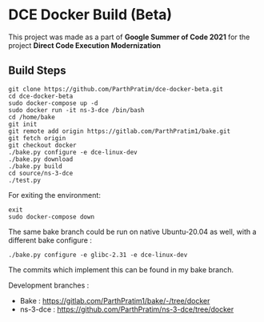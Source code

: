 # DCE Docker Build (Beta)

This project was made as a part of **Google Summer of Code 2021** for the project **Direct Code Execution Modernization**

## Build Steps

```
git clone https://github.com/ParthPratim/dce-docker-beta.git
cd dce-docker-beta
sudo docker-compose up -d
sudo docker run -it ns-3-dce /bin/bash
cd /home/bake 
git init
git remote add origin https://gitlab.com/ParthPratim1/bake.git
git fetch origin
git checkout docker
./bake.py configure -e dce-linux-dev 
./bake.py download
./bake.py build
cd source/ns-3-dce
./test.py
```
For exiting the environment:
```
exit
sudo docker-compose down
```

The same bake branch could be run on native Ubuntu-20.04 as well, with a different bake configure :
```
./bake.py configure -e glibc-2.31 -e dce-linux-dev 
```

The commits which implement this can be found in my bake branch.

Development branches : 
* Bake : https://gitlab.com/ParthPratim1/bake/-/tree/docker
* ns-3-dce : https://github.com/ParthPratim/ns-3-dce/tree/docker

